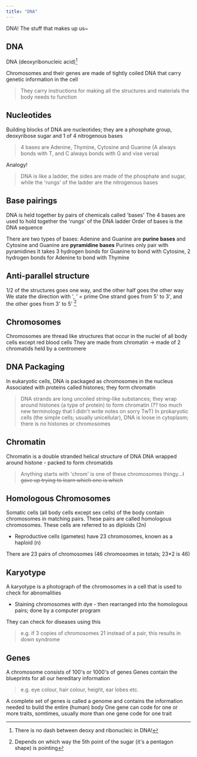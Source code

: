 ```yaml
---
title: "DNA"
---
```

DNA! The stuff that makes up us~


## DNA
DNA (deoxyribonucleic acid)[^1]

Chromosomes and their genes are made of tightly coiled DNA that carry genetic information in the cell
>They carry instructions for making all the structures and materials the body needs to function

## Nucleotides
Building blocks of DNA are nucleotides; they are a phosphate group, deoxyribose sugar and 1 of 4 nitrogenous bases
>4 bases are Adenine, Thymine, Cytosine and Guanine (A always bonds with T, and C always bonds with G and vise versa)


Analogy!
>DNA is like a ladder, the sides are made of the phosphate and sugar, while the 'rungs' of the ladder are the nitrogenous bases

## Base pairings
DNA is held together by pairs of chemicals called 'bases'
The 4 bases are used to hold together the 'rungs' of the DNA ladder
Order of bases is the DNA sequence

There are two types of bases: Adenine and Guanine are **purine bases** and Cytosine and Guanine are **pyramidine bases**
Purines only pair with pyramidines
It takes 3 hydrogen bonds for Guanine to bond with Cytosine, 2 hydrogen bonds for Adenine to bond with Thymine

## Anti-parallel structure
1/2 of the structures goes one way, and the other half goes the other way
We state the direction with ', ' = prime
One strand goes from 5' to 3', and the other goes from 3' to 5' [^2]


## Chromosomes
Chromosomes are thread like structures that occur in the nuclei of all body cells except red blood cells
They are made from chromatin -> made of 2 chromatids held by a centromere

## DNA Packaging
In eukaryotic cells, DNA is packaged as chromosomes in the nucleus
Associated with proteins called histones; they form chromatin
>DNA strands are long uncoiled string-like substances; they wrap around histones (a type of protein) to form chromatin (?? too much new terminology that I didn't write notes on sorry TwT)
In prokaryotic cells (the simple cells; usually unicellular), DNA is loose in cytoplasm; there is no histones or chromosomes

## Chromatin
Chromatin is a double stranded helical structure of DNA
DNA wrapped around histone - packed to form chromatids 
>Anything starts with 'chrom' is one of these chromosomes thingy...~~I gave up trying to learn which one is which~~

## Homologous Chromosomes
Somatic cells (all body cells except sex cells) of the body contain chromosomes in matching pairs. These pairs are called homologous chromosomes.
These cells are referred to as diploids (2n)
- Reproductive cells (gametes) have 23 chromosomes, known as a haploid (n)

There are 23 pairs of chromosomes (46 chromosomes in totals; 23*2 is 46)

## Karyotype 
A karyotype is a photograph of the chromosomes in a cell that is used to check for abnomalities
- Staining chromosomes with dye - then rearranged into the homologous pairs; done by a computer program

They can check for diseases using this
>e.g. if 3 copies of chromosomes 21 instead of a pair, this results in down syndrome

## Genes
A chromosome consists of 100's or 1000's of genes
Genes contain the blueprints for all our hereditary information
>e.g. eye colour, hair colour, height, ear lobes etc.

A complete set of genes is called a genome and contains the information needed to build the entire (human) body
One gene can code for one or more traits, somtimes, usually more than one gene code for one trait


[^1]: There is no dash between deoxy and ribonucleic in DNA!
[^2]: Depends on which way the 5th point of the sugar (it's a pentagon shape) is pointing
